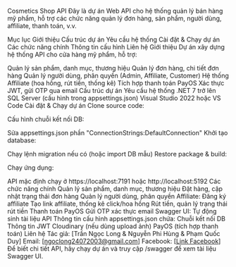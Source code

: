 Cosmetics Shop API
Đây là dự án Web API cho hệ thống quản lý bán hàng mỹ phẩm, hỗ trợ các chức năng quản lý đơn hàng, sản phẩm, người dùng, affiliate, thanh toán, v.v.

Mục lục
Giới thiệu
Cấu trúc dự án
Yêu cầu hệ thống
Cài đặt & Chạy dự án
Các chức năng chính
Thông tin cấu hình
Liên hệ
Giới thiệu
Dự án xây dựng hệ thống API cho cửa hàng mỹ phẩm, hỗ trợ:

Quản lý sản phẩm, danh mục, thương hiệu
Quản lý đơn hàng, chi tiết đơn hàng
Quản lý người dùng, phân quyền (Admin, Affiliate, Customer)
Hệ thống Affiliate (hoa hồng, rút tiền, thống kê)
Tích hợp thanh toán PayOS
Xác thực JWT, gửi OTP qua email
Cấu trúc dự án
Yêu cầu hệ thống
.NET 7 trở lên
SQL Server (cấu hình trong appsettings.json)
Visual Studio 2022 hoặc VS Code
Cài đặt & Chạy dự án
Clone source code:

Cấu hình chuỗi kết nối DB:

Sửa appsettings.json phần "ConnectionStrings:DefaultConnection"
Khởi tạo database:

Chạy lệnh migration nếu có (hoặc import DB mẫu)
Restore package & build:

Chạy ứng dụng:

API mặc định chạy ở https://localhost:7191 hoặc http://localhost:5192
Các chức năng chính
Quản lý sản phẩm, danh mục, thương hiệu
Đặt hàng, cập nhật trạng thái đơn hàng
Quản lý người dùng, phân quyền
Affiliate:
Đăng ký affiliate
Tạo link affiliate, thống kê click/hoa hồng
Rút tiền, quản lý trạng thái rút tiền
Thanh toán PayOS
Gửi OTP xác thực email
Swagger UI: Tự động sinh tài liệu API
Thông tin cấu hình
appsettings.json chứa:
Chuỗi kết nối DB
Thông tin JWT
Cloudinary (nếu dùng upload ảnh)
PayOS (tích hợp thanh toán)
Liên hệ
Tác giả: [Trần Ngọc Long & Nguyễn Phi Hùng & Phạm Quốc Duy]
Email: [ngoclong24072003@gmail.com]
Facebook: [[Link Facebook](https://www.facebook.com/long.tran.587650)]
Để biết chi tiết API, hãy chạy dự án và truy cập /swagger để xem tài liệu Swagger UI.

